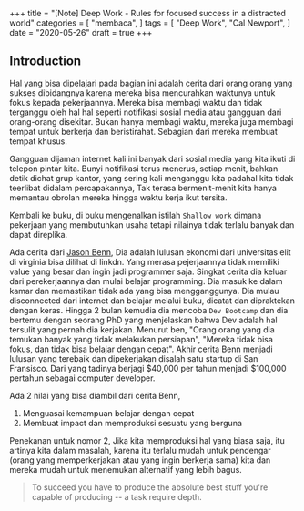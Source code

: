 +++
title = "[Note] Deep Work - Rules for focused success in a distracted world"
categories = [
    "membaca",
]
tags = [
    "Deep Work",
    "Cal Newport",
]
date = "2020-05-26"
draft = true
+++

## Introduction

Hal yang bisa dipelajari pada bagian ini adalah cerita dari orang orang yang sukses dibidangnya 
karena mereka bisa mencurahkan waktunya untuk fokus kepada pekerjaannya.
Mereka bisa membagi waktu dan tidak terganggu oleh hal hal seperti notifikasi sosial media atau gangguan dari orang-orang disekitar.
Bukan hanya membagi waktu, mereka juga membagi tempat untuk berkerja dan beristirahat. Sebagian dari mereka membuat tempat khusus.

Gangguan dijaman internet kali ini banyak dari sosial media yang kita ikuti di telepon pintar kita. Bunyi notifikasi terus menerus, setiap menit, bahkan detik dichat grup kantor, yang sering kali menganggu kita padahal kita tidak teerlibat didalam percapakannya, Tak terasa bermenit-menit kita hanya memantau obrolan mereka hingga waktu kerja ikut tersita.

Kembali ke buku, di buku mengenalkan istilah `Shallow work` dimana pekerjaan yang membutuhkan usaha tetapi nilainya tidak terlalu banyak dan dapat direplika.

Ada cerita dari [Jason Benn](https://twitter.com/jasoncbenn), Dia adalah lulusan ekonomi dari universitas elit di virginia bisa dilihat di linkdn.
Yang merasa pejerjaannya tidak memiliki value yang besar dan ingin jadi programmer saja. Singkat cerita dia keluar dari perekerjaannya dan mulai belajar programming. Dia masuk ke dalam kamar dan memastikan tidak ada yang bisa mengganggunya. Dia mulau disconnected dari internet dan belajar melalui buku, dicatat dan dipraktekan dengan keras. Hingga 2 bulan kemudia dia mencoba `Dev Bootcamp` dan dia bertemu dengan seorang PhD yang menjelaskan bahwa Dev adalah hal tersulit yang pernah dia kerjakan. Menurut ben, "Orang orang yang dia temukan banyak yang tidak melakukan persiapan", "Mereka tidak bisa fokus, dan tidak bisa belajar dengan cepat". Akhir cerita Benn menjadi lulusan yang terebaik dan dipekerjakan disalah satu startup di San Fransisco. Dari yang tadinya berjagi $40,000 per tahun menjadi $100,000 pertahun sebagai computer developer.

Ada 2 nilai yang bisa diambil dari cerita Benn,

1. Menguasai kemampuan belajar dengan cepat
2. Membuat impact dan memproduksi sesuatu yang berguna

Penekanan untuk nomor 2, Jika kita memproduksi hal yang biasa saja, itu artinya kita dalam masalah, karena itu terlalu mudah untuk pendengar (orang yang memperkerjakan atau yang ingin berkerja sama) kita dan mereka mudah untuk menemukan alternatif yang lebih bagus.

> To succeed you have to produce the absolute best stuff you're capable of producing -- a task require depth.


